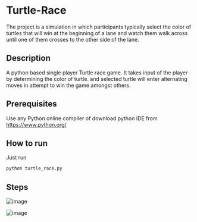 # Turtle-Race
The project is a simulation in which participants typically select the color of turtles that will win at the beginning of a lane and watch them walk across until one of them crosses to the other side of the lane.


## Description

A python based single player Turtle race game.
It takes input of the player by determining the color of turtle.
and selected turtle will enter alternating moves in attempt to win the game amongst others.

## Prerequisites

Use any Python online compiler of download python IDE from https://www.python.org/

## How to run

Just run

```sh
python turtle_race.py
```

## Steps
![image](https://user-images.githubusercontent.com/73473767/152662103-c3bcbd65-d499-40eb-932d-f773a2cb9811.png)

![image](https://user-images.githubusercontent.com/73473767/152662119-acb94aaa-23d7-46de-8dc3-066f1261aa4c.png)


